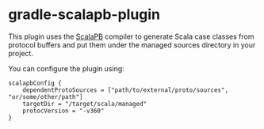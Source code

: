 gradle-scalapb-plugin
==================

This plugin uses the [ScalaPB](http://scalapb.github.io) compiler to generate Scala case classes from protocol buffers
 and put them under the managed sources directory in your project.

You can configure the plugin using: 

```
scalapbConfig {
    dependentProtoSources = ["path/to/external/proto/sources", "or/some/other/path"]
    targetDir = "/target/scala/managed"
    protocVersion = "-v360"
}
```